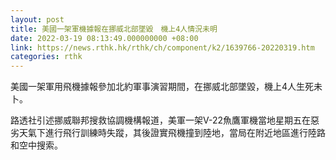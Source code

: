 ```yaml
---
layout: post
title: 美國一架軍機據報在挪威北部墜毀　機上4人情況未明
date: 2022-03-19 08:13:49.000000000 +08:00
link: https://news.rthk.hk/rthk/ch/component/k2/1639766-20220319.htm
categories: rthk
---
```


美國一架軍用飛機據報參加北約軍事演習期間，在挪威北部墜毀，機上4人生死未卜。

路透社引述挪威聯邦搜救協調機構報道，美軍一架V-22魚鷹軍機當地星期五在惡劣天氣下進行飛行訓練時失蹤，其後證實飛機撞到陸地，當局在附近地區進行陸路和空中搜索。
